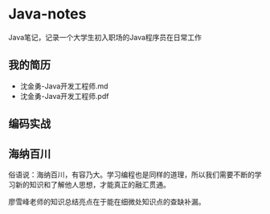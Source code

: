 # Java-notes
Java笔记，记录一个大学生初入职场的Java程序员在日常工作

## 我的简历

- 沈金勇-Java开发工程师.md
- 沈金勇-Java开发工程师.pdf

## 编码实战

## 海纳百川

俗语说：海纳百川，有容乃大。学习编程也是同样的道理，所以我们需要不断的学习新的知识和了解他人思想，才能真正的融汇贯通。

廖雪峰老师的知识总结亮点在于能在细微处知识点的查缺补漏。



